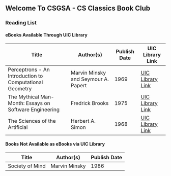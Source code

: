 ## Welcome To CSGSA - CS Classics Book Club

### Reading List
#### eBooks Available Through UIC Library
|Title|Author(s)|Publish Date|UIC Library Link|
|---|---|---|---|
|Perceptrons - An Introduction to Computational Geometry|Marvin Minsky and Seymour A. Papert|1969|[UIC Library Link](http://hz9pj6fe4t.search.serialssolutions.com/log?L=HZ9PJ6FE4T&D=-D2&J=TC_036488562&P=EJP&PT=EZProxy&H=7f7890451a&U=http%3A%2F%2Fproxy.cc.uic.edu%2Flogin%3Furl%3Dhttps%3A%2F%2Fieeexplore.ieee.org%2Fservlet%2Fopac%3Fbknumber%3D8076704)|
|The Mythical Man-Month: Essays on Software Engineering|Fredrick Brooks|1975|[UIC Library Link](http://hz9pj6fe4t.search.serialssolutions.com/log?L=HZ9PJ6FE4T&D=OODEK&J=TC0000076748&P=EJP&PT=EZProxy&H=f675005304&U=https%3A%2F%2Flearning.oreilly.com%2Flibrary%2Fview%2F%7E%2F0201835959%2F%3Far)|
|The Sciences of the Artificial|Herbert A. Simon|1968|[UIC Library Link](http://hz9pj6fe4t.search.serialssolutions.com/log?L=HZ9PJ6FE4T&D=OODEK&J=TC0000076748&P=EJP&PT=EZProxy&H=f675005304&U=https%3A%2F%2Flearning.oreilly.com%2Flibrary%2Fview%2F%7E%2F0201835959%2F%3Far)


#### Books Not Available as eBooks via UIC Library
|Title|Author(s)|Publish Date|
|---|---|---|
|Society of Mind|Marvin Minsky|1986|
